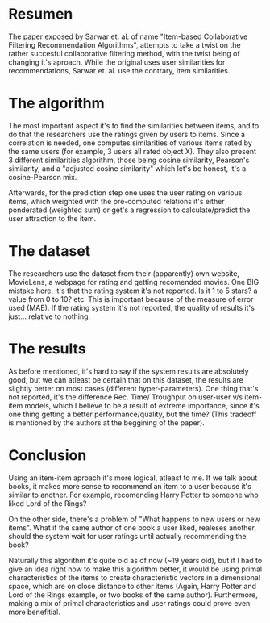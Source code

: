 # Resumen
The paper exposed by Sarwar et. al. of name "Item-based Collaborative Filtering Recommendation Algorithms", attempts to take a twist on the rather succesful collaborative filtering method, with the twist being of changing it's aproach. While the original uses user similarities for recommendations, Sarwar et. al. use the contrary, item similarities.

# The algorithm
The most important aspect it's to find the similarities between items, and to do that the researchers use the ratings given by users to items. Since a correlation is needed, one computes similarities of various items rated by the same users (for example, 3 users all rated object X). They also present 3 different similarities algorithm, those being cosine similarity, Pearson's similarity, and a "adjusted cosine similarity" which let's be honest, it's a cosine-Pearson mix.

Afterwards, for the prediction step one uses the user rating on various items, which weighted with the pre-computed relations it's either ponderated (weighted sum) or get's a regression to calculate/predict the user attraction to the item.

# The dataset
The researchers use the dataset from their (apparently) own website, MovieLens, a webpage for rating and getting recomended movies. One BIG mistake here, it's that the rating system it's not reported. Is it 1 to 5 stars? a value from 0 to 10? etc. This is important because of the measure of error used (MAE). If the rating system it's not reported, the quality of results it's just... relative to nothing.

# The results
As before mentioned, it's hard to say if the system results are absolutely good, but we can atleast be certain that on this dataset, the results are slightly better on most cases (different hyper-parameters). One thing that's not reported, it's the difference  Rec. Time/ Troughput on user-user v/s item-item models, which I believe to be a result of extreme importance, since it's one thing getting a better performance/quality, but the time? (This tradeoff is mentioned by the authors at the beggining of the paper).

# Conclusion
Using an item-item aproach it's more logical, atleast to me. If we talk about books, it makes more sense to recommend an item to a user because it's similar to another. For example, recomending Harry Potter to someone who liked Lord of the Rings? 

On the other side, there's a problem of "What happens to new users or new items". What if the same author of one book a user liked, realeses another, should the system wait for user ratings until actually recommending the book?

Naturally this algorithm it's quite old as of now (~19 years old), but if I had to give an idea right now to make this algorithm better, it would be using primal characteristics of the items to create characteristic vectors in a dimensional space, which are on close distance to other items (Again, Harry Potter and Lord of the Rings example, or two books of the same author). Furthermore, making a mix of primal characteristics and user ratings could prove even more benefitial.
